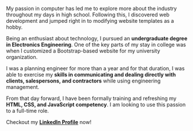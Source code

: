 My passion in computer has led me to explore more about the industry throughout my days in high school. Following this, I discovered web development and jumped right in to modifying website templates as a hobby. 

Being an enthusiast about technology, I pursued an **undergraduate degree in Electronics Engineering**. One of the key parts of my stay in college was when I customized a Bootstrap-based website for my university organization.

I was a planning engineer for more than a year and for that duration, I was able to exercise my **skills in communicating and dealing directly with clients, salespersons, and contractors** while using engineering management.

From that day forward, I have been formally training and refreshing my **HTML, CSS, and JavaScript competency**. I am looking to use this passion to a full-time role.

Checkout my **[LinkedIn Profile](https://www.linkedin.com/in/code-mma/)** now!
